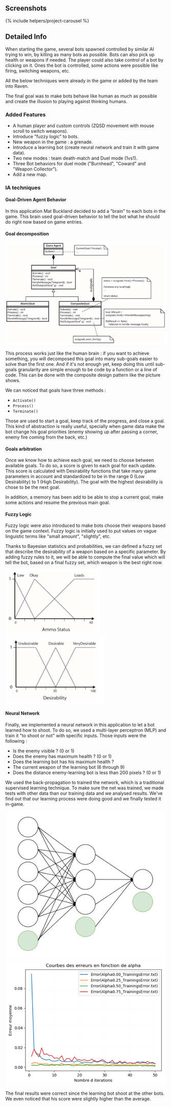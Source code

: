 <!---
Gregoire Boiron <gregoire.boiron@gmail.com>
Copyright (c) 2018-2019 Gregoire Boiron  All Rights Reserved.
--->

Screenshots
--------------------
{% include helpers/project-carousel %}

Detailed Info
--------------------
When starting the game, several bots spawned controlled by similar AI trying to win, by killing as many bots as possible.
Bots can also pick up health or weapons if needed. The player could also take control of a bot by clicking on it.
Ones the bot is controlled, some actions were possible like firing, switching weapons, etc.
        
All the below techniques were already in the game or added by the team into Raven.

The final goal was to make bots behave like human as much as possible and create the illusion to playing against thinking humans.

### Added Features
* A human player and custom controls (ZQSD movement with mouse scroll to switch weapons).
* Introduce "fuzzy logic" to bots.
* New weapon in the game : a grenade.
* Introduce a learning bot (create neural network and train it with game data).
* Two new modes : team death-match and Duel mode (1vs1).
* Three Bot behaviors for duel mode ("Burnhead", "Coward" and "Weapon Collector").
* Add a new map.

### IA techniques
#### Goal-Driven Agent Behavior
In this application Mat Buckland decided to add a "brain" to each bots in the game. 
This brain used goal-driven behavior to tell the bot what he should do right now based on game entries.

#### Goal decomposition
<img class="class-diagram" src="/assets/project-images/raven/goals-composite.png" alt="goals-composite">

This process works just like the human brain : if you want to achieve something, you will decomposed this goal into many sub-goals easier to solve than the first one. 
And if it's not enough yet, keep doing this until sub-goals granularity are simple enough to be code by a function or a line of code. 
This can be done with the composite design pattern like the picture shows.

We can noticed that goals have three methods :
* `Activate()`
* `Process()`
* `Terminate()`

Those are used to start a goal, keep track of the progress, and close a goal. 
This kind of abstraction is really useful, specially when game data make the bot change his goal priorities (enemy showing up after passing a corner, enemy fire coming from the back, etc.)

#### Goals arbitration
Once we know how to achieve each goal, we need to choose between available goals. To do so, a score is given to each goal for each update. 
This score is calculated with Desirability functions that take many game parameters in account and standardized to be in the range 0 (Low Desirability) to 1 (High Desirability). 
The goal with the highest desirability is chose to be the next goal.

In addition, a memory has been add to be able to stop a current goal, make some actions and resume the previous main goal.

#### Fuzzy Logic
Fuzzy logic were also introduced to make bots choose their weapons based on the game context. 
Fuzzy logic is initially used to put values on vague linguistic terms like "small amount", "slightly", etc.

Thanks to Bayesian statistics and probabilities, we can defined a fuzzy set that describe the desirability of a weapon based on a specific parameter. 
By adding fuzzy rules to it, we will be able to compute the final value which will tell the bot, based on a final fuzzy set, which weapon is the best right now.

<div class="bloc-images">
    <img src="/assets/project-images/raven/ammo-fuzzy.png" alt="ammo-fuzzy">
    <img src="/assets/project-images/raven/weapon-fuzzy.png" alt="weapon-fuzzy">
</div>

#### Neural Network
Finally, we implemented a neural network in this application to let a bot learned how to shoot. 
To do so, we used a multi-layer perceptron (MLP) and train it "to shoot or not" with specific inputs. 
Those inputs were the following :
* Is the enemy visible ? (0 or 1)
* Does the enemy has maximum health ? (0 or 1)
* Does the learning bot has his maximum health ?
* The current weapon of the learning bot (6 through 9)
* Does the distance enemy-learning bot is less than 200 pixels ? (0 or 1)

We used the back-propagation to trained the network, which is a traditional supervised learning technique. 
To make sure the net was trained, we made tests with other data than our training data and we analysed results. 
We've find out that our learning process were doing good and we finally tested it in-game.

<div class="bloc-images">
    <img src="/assets/project-images/raven/network.png" alt="network">
    <img src="/assets/project-images/raven/results.png" alt="results">
</div>

The final results were correct since the learning bot shoot at the other bots. 
We even noticed that his score were slightly higher than the average.
